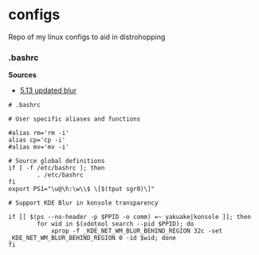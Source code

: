 # configs
Repo of my linux configs to aid in distrohopping


### .bashrc

**Sources**
 * [5.13 updated blur](https://www.youtube.com/watch?v=xroL6ZWg2Gs)

```
# .bashrc

# User specific aliases and functions

#alias rm='rm -i'
alias cp='cp -i'
#alias mv='mv -i'

# Source global definitions
if [ -f /etc/bashrc ]; then
        . /etc/bashrc
fi
export PS1="\u@\h:\w\\$ \[$(tput sgr0)\]"

# Support KDE Blur in konsole transparency

if [[ $(ps --no-header -p $PPID -o comm) =~ yakuake|konsole ]]; then
        for wid in $(xdotool search --pid $PPID); do
            xprop -f _KDE_NET_WM_BLUR_BEHIND_REGION 32c -set _KDE_NET_WM_BLUR_BEHIND_REGION 0 -id $wid; done
fi

```
